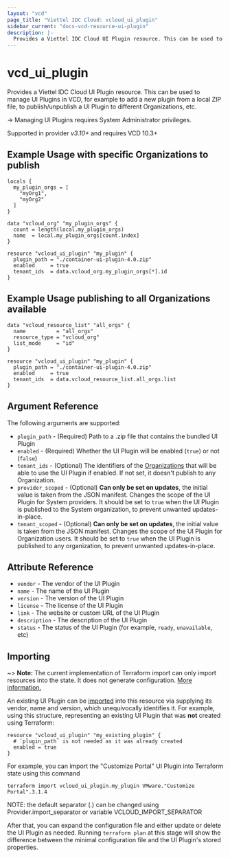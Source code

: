 ```yaml
---
layout: "vcd"
page_title: "Viettel IDC Cloud: vcloud_ui_plugin"
sidebar_current: "docs-vcd-resource-ui-plugin"
description: |-
  Provides a Viettel IDC Cloud UI Plugin resource. This can be used to manage UI Plugins.
---
```


# vcd\_ui\_plugin

Provides a Viettel IDC Cloud UI Plugin resource. This can be used to manage UI Plugins in VCD, for example to add a new
plugin from a local ZIP file, to publish/unpublish a UI Plugin to different Organizations, etc.

-> Managing UI Plugins requires System Administrator privileges.

Supported in provider *v3.10+* and requires VCD 10.3+

## Example Usage with specific Organizations to publish

```hcl
locals {
  my_plugin_orgs = [
    "myOrg1",
    "myOrg2"
  ]
}

data "vcloud_org" "my_plugin_orgs" {
  count = length(local.my_plugin_orgs)
  name  = local.my_plugin_orgs[count.index]
}

resource "vcloud_ui_plugin" "my_plugin" {
  plugin_path = "./container-ui-plugin-4.0.zip"
  enabled     = true
  tenant_ids  = data.vcloud_org.my_plugin_orgs[*].id
}
```

## Example Usage publishing to all Organizations available

```hcl
data "vcloud_resource_list" "all_orgs" {
  name          = "all_orgs"
  resource_type = "vcloud_org"
  list_mode     = "id"
}

resource "vcloud_ui_plugin" "my_plugin" {
  plugin_path = "./container-ui-plugin-4.0.zip"
  enabled     = true
  tenant_ids  = data.vcloud_resource_list.all_orgs.list
}
```

## Argument Reference

The following arguments are supported:

* `plugin_path` - (Required) Path to a .zip file that contains the bundled UI Plugin
* `enabled` - (Required) Whether the UI Plugin will be enabled (`true`) or not (`false`)
* `tenant_ids` - (Optional) The identifiers of the [Organizations](/providers/terraform-viettelidc/vcloud/latest/docs/data-sources/org)
  that will be able to use the UI Plugin if enabled. If not set, it doesn't publish to any Organization.
* `provider_scoped` - (Optional) **Can only be set on updates**, the initial value is taken from the JSON manifest.
  Changes the scope of the UI Plugin for System providers. It should be set to `true` when the UI Plugin is published to the System organization, to prevent
  unwanted updates-in-place.
* `tenant_scoped` - (Optional) **Can only be set on updates**, the initial value is taken from the JSON manifest.
  Changes the scope of the UI Plugin for Organization users. It should be set to `true` when the UI Plugin is published to any organization, to prevent
  unwanted updates-in-place.

## Attribute Reference

* `vendor` - The vendor of the UI Plugin
* `name` - The name of the UI Plugin
* `version` - The version of the UI Plugin
* `license` - The license of the UI Plugin
* `link` - The website or custom URL of the UI Plugin
* `description` - The description of the UI Plugin
* `status` - The status of the UI Plugin (for example, `ready`, `unavailable`, etc)

## Importing

~> **Note:** The current implementation of Terraform import can only import resources into the state. It does not generate
configuration. [More information.][docs-import]

An existing UI Plugin can be [imported][docs-import] into this resource via supplying its vendor, name and version, which
unequivocally identifies it.
For example, using this structure, representing an existing UI Plugin that was **not** created using Terraform:

```hcl
resource "vcloud_ui_plugin" "my_existing_plugin" {
  # `plugin_path` is not needed as it was already created
  enabled = true
}
```

For example, you can import the "Customize Portal" UI Plugin into Terraform state using this command

```
terraform import vcloud_ui_plugin.my_plugin VMware."Customize Portal".3.1.4
```

NOTE: the default separator (.) can be changed using Provider.import_separator or variable VCLOUD_IMPORT_SEPARATOR

[docs-import]:https://www.terraform.io/docs/import/

After that, you can expand the configuration file and either update or delete the UI Plugin as needed. Running `terraform plan`
at this stage will show the difference between the minimal configuration file and the UI Plugin's stored properties.
